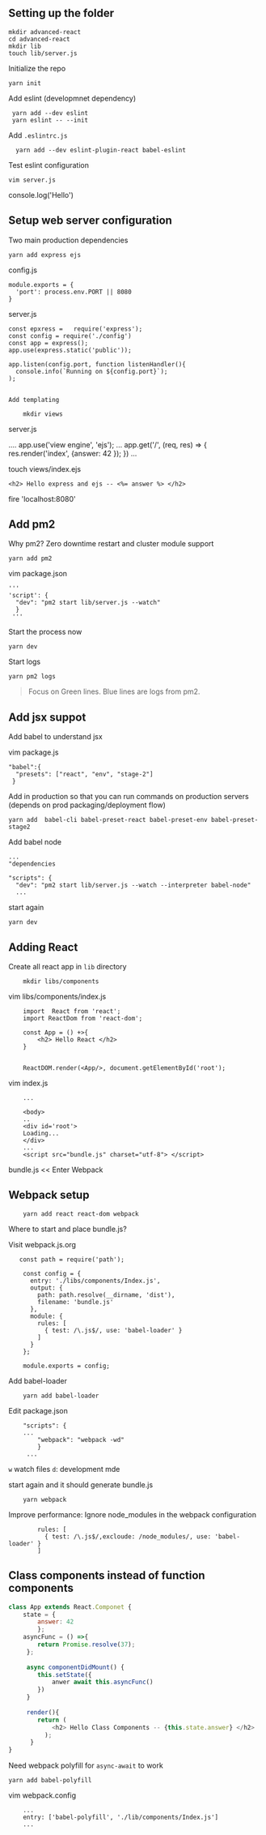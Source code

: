 Setting up the folder
-

    mkdir advanced-react
    cd advanced-react
    mkdir lib
    touch lib/server.js


Initialize the repo

    yarn init 
 
 Add eslint (developmnet dependency)
 
     yarn add --dev eslint
     yarn eslint -- --init
  
  
  Add `.eslintrc.js`
  
      yarn add --dev eslint-plugin-react babel-eslint
   

Test eslint configuration

    vim server.js
   console.log('Hello')
   
  
 
 ## Setup web server configuration
 
 Two main production dependencies
 
    yarn add express ejs
   
 
 config.js
 
    module.exports = {
      'port': process.env.PORT || 8080
    }
 server.js
 
    const epxress =   require('express');
    const config = require('./config')
    const app = express();
    app.use(express.static('public'));
    
    app.listen(config.port, function listenHandler(){
      console.info(`Running on ${config.port}`);
    );
    
    
    Add templating
    
        mkdir views
        
server.js

  ....
  app.use('view engine', 'ejs');
  ...
  app.get('/', (req, res) =>  {
    res.render('index', {answer: 42 });
  })
  ...
 
touch views/index.ejs

    <h2> Hello express and ejs -- <%= answer %> </h2>
   

fire 'localhost:8080'


Add pm2
--

Why pm2?
Zero downtime restart and cluster module support

    yarn add pm2
    

vim package.json

    '''
    'script': {
      "dev": "pm2 start lib/server.js --watch"
      }
     '''
 
 Start the process now
 
    yarn dev

Start logs

    yarn pm2 logs
    
> Focus on Green lines. Blue lines are logs from pm2.


Add jsx suppot
---

Add babel to understand jsx


vim package.js


    "babel":{
      "presets": ["react", "env", "stage-2"]
     }


Add in production so that you can run commands on production servers
(depends on prod packaging/deployment flow)

    yarn add  babel-cli babel-preset-react babel-preset-env babel-preset-stage2
    
Add babel node 

    ...
    "dependencies
    
    "scripts": {
      "dev": "pm2 start lib/server.js --watch --interpreter babel-node"
      ...
      

start again

    yarn dev
    

Adding React
---

Create all react app in `lib` directory

        mkdir libs/components
        

vim libs/components/index.js

        
        import  React from 'react';
        import ReactDom from 'react-dom';
        
        const App = () +>{
            <h2> Hello React </h2>
        }
        
        
        ReactDOM.render(<App/>, document.getElementById('root');


vim index.js

        ...
        
        <body>
        ..
        <div id='root'>
        Loading...
        </div>
        ...
        <script src="bundle.js" charset="utf-8"> </script>


bundle.js << Enter Webpack


Webpack setup
---

        yarn add react react-dom webpack


Where to start and place bundle.js?

Visit    webpack.js.org


       const path = require('path');

        const config = {
          entry: './libs/components/Index.js',
          output: {
            path: path.resolve(__dirname, 'dist'),
            filename: 'bundle.js'
          },
          module: {
            rules: [
              { test: /\.js$/, use: 'babel-loader' }
            ]
          }
        };

        module.exports = config;

Add babel-loader

        yarn add babel-loader
        
        
Edit package.json

        "scripts": {
        ...
            "webpack": "webpack -wd"   
            }
         ...

`w` watch files
`d`: development mde


start again and it should generate bundle.js

        yarn webpack

Improve performance: Ignore node_modules in the webpack configuration
        
        
            rules: [
              { test: /\.js$/,excloude: /node_modules/, use: 'babel-loader' }
            ]
        

Class components instead of function components
--

``` js
class App extends React.Componet {
    state = {
        answer: 42
        };
    asyncFunc = () =>{
        return Promise.resolve(37);
     };
     
     async componentDidMount() {
        this.setState({
            anwer await this.asyncFunc()
        })
     }
     
     render(){
        return (
            <h2> Hello Class Components -- {this.state.answer} </h2>
          );
      }
}
```

Need webpack polyfill for `async-await` to work

    
    yarn add babel-polyfill

vim webpack.config

        ...
        entry: ['babel-polyfill', './lib/components/Index.js']
        ...

